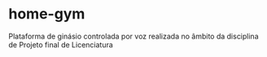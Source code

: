 # home-gym
Plataforma de ginásio controlada por voz realizada no âmbito da disciplina de Projeto final de Licenciatura
 
